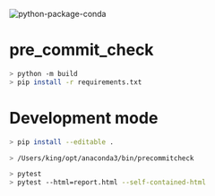 ![python-package-conda](https://github.com/hpcataws/pre_commit_check/actions/workflows/python-package-conda.yml/badge.svg)

# pre_commit_check


```bash
> python -m build
> pip install -r requirements.txt
```


# Development mode
```bash
> pip install --editable .
```



```bash
> /Users/king/opt/anaconda3/bin/precommitcheck
```

```bash
> pytest
> pytest --html=report.html --self-contained-html
```
